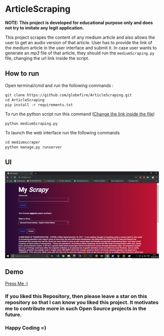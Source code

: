 # ArticleScraping

**NOTE: This project is developed for educational purpose only and does not try to imitate any legit application.**

This project scrapes the content of any medium article and also allows the user to get an audio version of that article.
User has to provide the link of the medium article in the user interface and submit it. In case user wants to generate an *mp3* file 
of that article, they should run the `mediumScraping.py` file, changing the url link inside the script. 

## How to run
Open terminal/cmd and run the following commands :

```git
git clone https://github.com/globefire/ArticleScraping.git
cd ArticleScraping
pip install -r requirements.txt
```

To run the python script run this command ([Change the link inside the file](https://github.com/globefire/ArticleScraping/blob/76ddf728769d562b8fbe2e7eadd02e5495bd20c5/mediumScraping.py#L6))

```git
python mediumScraping.py
```

To launch the web interface run the following commands

```git
cd mediumscraper
python manage.py runserver
```

## UI

<img src="https://github.com/globefire/ArticleScraping/blob/master/myscrapy.png" />

## Demo
[Press Me :)](https://www.youtube.com/watch?v=GGjnNVrm7rw&feature=youtu.be)

### If you liked this Repository, then please leave a star on this repository so that I can know you liked this project. It motivates me to contribute more in such Open Source projects in the future.
### Happy Coding =)

